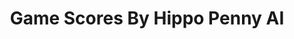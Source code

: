 ---
title: Game Scores By Hippo Penny AI
layout: scoredetail
permalink: /meta-score/senuas-saga-hellblade-ii
header:
  teaser: /assets/images/senuas-saga-hellblade-ii.jpg
  video:
    id: TcB741_6Vs4
    provider: youtube
---